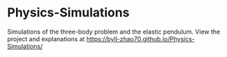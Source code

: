 # Physics-Simulations
Simulations of the three-body problem and the elastic pendulum. View the project and explanations at https://byll-zhao70.github.io/Physics-Simulations/
